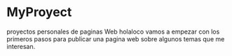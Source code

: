 # MyProyect
proyectos personales de paginas Web
holaloco vamos a empezar con los primeros pasos para publicar una pagina web sobre algunos temas que me interesan.
